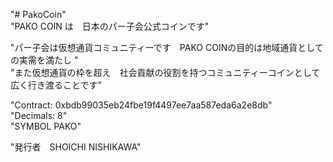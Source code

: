 "# PakoCoin" <BR>
"PAKO COIN は　日本のパー子会公式コインです" <BR>
 
"パー子会は仮想通貨コミュニティーです　PAKO COINの目的は地域通貨としての実需を満たし "<BR>
"また仮想通貨の枠を超え　社会貢献の役割を持つコミュニティーコインとして広く行き渡ることです"<BR> 
 
"Contract:	0xbdb99035eb24fbe19f4497ee7aa587eda6a2e8db" <BR>
"Decimals: 	8" <BR>
"SYMBOL   PAKO"<BR>
 
"発行者　SHOICHI NISHIKAWA"
